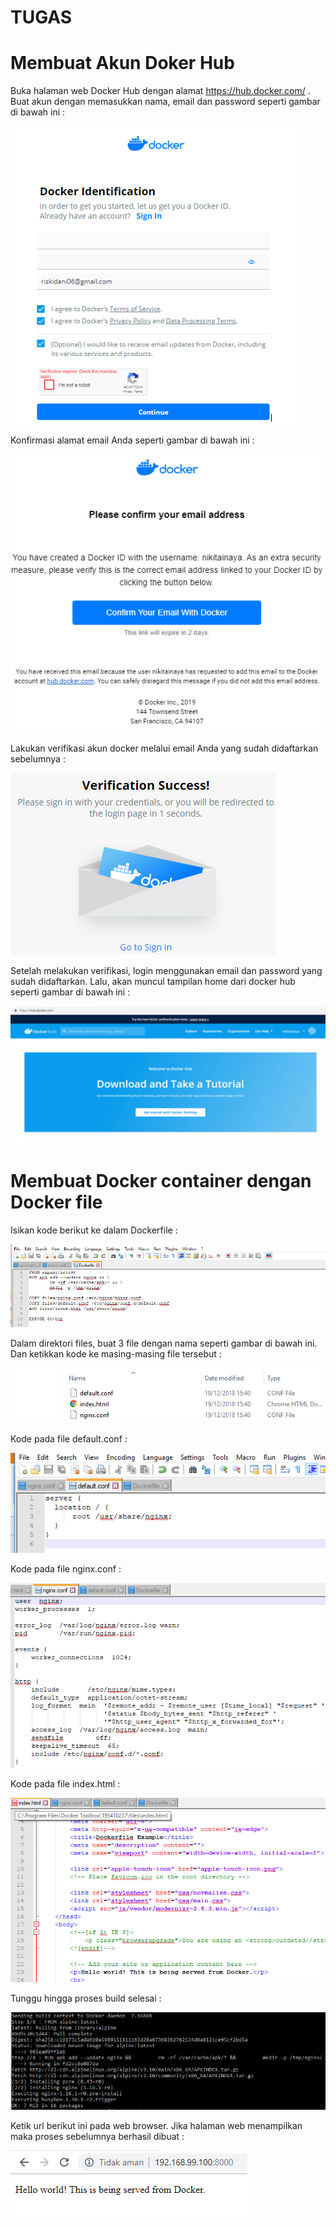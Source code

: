 TUGAS
=====

Membuat Akun Doker Hub 
======================

Buka halaman web Docker Hub dengan alamat https://hub.docker.com/ . Buat  akun dengan memasukkan nama, email dan password seperti gambar di bawah ini :

![alt text](https://github.com/trimariaas27/tekn-cloud-computing/blob/master/minggu-07/gambarA1.PNG)

Konfirmasi alamat email Anda seperti gambar di bawah ini :

![alt text](https://github.com/trimariaas27/tekn-cloud-computing/blob/master/minggu-07/gambarA2.png)

Lakukan verifikasi akun docker melalui email Anda yang sudah didaftarkan sebelumnya :

![alt text](https://github.com/trimariaas27/tekn-cloud-computing/blob/master/minggu-07/gambarA3.png)

Setelah melakukan verifikasi, login menggunakan email dan password yang sudah didaftarkan. Lalu, akan muncul tampilan home dari docker hub seperti gambar di bawah ini :

![alt text](https://github.com/trimariaas27/tekn-cloud-computing/blob/master/minggu-07/gambarA4.png)

Membuat Docker container dengan Docker file
===========================================

Isikan kode berikut ke dalam Dockerfile :

![alt text](https://github.com/trimariaas27/tekn-cloud-computing/blob/master/minggu-07/gambarA5.png)

Dalam direktori files, buat 3 file dengan nama seperti gambar di bawah ini. Dan ketikkan kode ke masing-masing file tersebut :

![alt text](https://github.com/trimariaas27/tekn-cloud-computing/blob/master/minggu-07/gambarA6.png)

Kode pada file default.conf :

![alt text](https://github.com/trimariaas27/tekn-cloud-computing/blob/master/minggu-07/gambarA7.png)

Kode pada file nginx.conf :

![alt text](https://github.com/trimariaas27/tekn-cloud-computing/blob/master/minggu-07/gambarA8.png)

Kode pada file index.html :

![alt text](https://github.com/trimariaas27/tekn-cloud-computing/blob/master/minggu-07/gambarA9.png)

Tunggu hingga proses build selesai :

![alt text](https://github.com/trimariaas27/tekn-cloud-computing/blob/master/minggu-07/gambarA10.png)

Ketik url berikut ini pada web browser. Jika halaman web menampilkan maka proses sebelumnya berhasil dibuat :

![alt text](https://github.com/trimariaas27/tekn-cloud-computing/blob/master/minggu-07/gambarA11.png)


